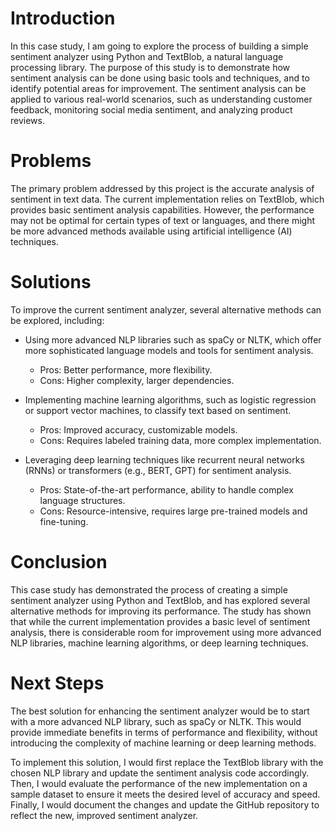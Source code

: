# Introduction

In this case study, I am going to explore the process of building a simple sentiment analyzer using Python and TextBlob, a natural language processing library. The purpose of this study is to demonstrate how sentiment analysis can be done using basic tools and techniques, and to identify potential areas for improvement. The sentiment analysis can be applied to various real-world scenarios, such as understanding customer feedback, monitoring social media sentiment, and analyzing product reviews.

# Problems

The primary problem addressed by this project is the accurate analysis of sentiment in text data. The current implementation relies on TextBlob, which provides basic sentiment analysis capabilities. However, the performance may not be optimal for certain types of text or languages, and there might be more advanced methods available using artificial intelligence (AI) techniques.

# Solutions

To improve the current sentiment analyzer, several alternative methods can be explored, including:

- Using more advanced NLP libraries such as spaCy or NLTK, which offer more sophisticated language models and tools for sentiment analysis.

  - Pros: Better performance, more flexibility.
  - Cons: Higher complexity, larger dependencies.

- Implementing machine learning algorithms, such as logistic regression or support vector machines, to classify text based on sentiment.

  - Pros: Improved accuracy, customizable models.
  - Cons: Requires labeled training data, more complex implementation.

- Leveraging deep learning techniques like recurrent neural networks (RNNs) or transformers (e.g., BERT, GPT) for sentiment analysis.

  - Pros: State-of-the-art performance, ability to handle complex language structures.
  - Cons: Resource-intensive, requires large pre-trained models and fine-tuning.

# Conclusion

This case study has demonstrated the process of creating a simple sentiment analyzer using Python and TextBlob, and has explored several alternative methods for improving its performance. The study has shown that while the current implementation provides a basic level of sentiment analysis, there is considerable room for improvement using more advanced NLP libraries, machine learning algorithms, or deep learning techniques.

# Next Steps

The best solution for enhancing the sentiment analyzer would be to start with a more advanced NLP library, such as spaCy or NLTK. This would provide immediate benefits in terms of performance and flexibility, without introducing the complexity of machine learning or deep learning methods.

To implement this solution, I would first replace the TextBlob library with the chosen NLP library and update the sentiment analysis code accordingly. Then, I would evaluate the performance of the new implementation on a sample dataset to ensure it meets the desired level of accuracy and speed. Finally, I would document the changes and update the GitHub repository to reflect the new, improved sentiment analyzer.

